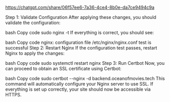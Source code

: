 https://chatgpt.com/share/06f57ee6-7a36-4ce4-8b0e-da7ce9494c9a


Step 1: Validate Configuration
After applying these changes, you should validate the configuration:

bash
Copy code
sudo nginx -t
If everything is correct, you should see:

bash
Copy code
nginx: configuration file /etc/nginx/nginx.conf test is successful
Step 2: Restart Nginx
If the configuration test passes, restart Nginx to apply the changes:

bash
Copy code
sudo systemctl restart nginx
Step 3: Run Certbot
Now, you can proceed to obtain an SSL certificate using Certbot:

bash
Copy code
sudo certbot --nginx -d backend.oceanofmovies.tech
This command will automatically configure your Nginx server to use SSL. If everything is set up correctly, your site should now be accessible via HTTPS.